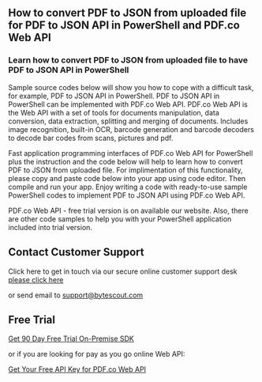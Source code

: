 ## How to convert PDF to JSON from uploaded file for PDF to JSON API in PowerShell and PDF.co Web API

### Learn how to convert PDF to JSON from uploaded file to have PDF to JSON API in PowerShell

Sample source codes below will show you how to cope with a difficult task, for example, PDF to JSON API in PowerShell. PDF to JSON API in PowerShell can be implemented with PDF.co Web API. PDF.co Web API is the Web API with a set of tools for documents manipulation, data conversion, data extraction, splitting and merging of documents. Includes image recognition, built-in OCR, barcode generation and barcode decoders to decode bar codes from scans, pictures and pdf.

Fast application programming interfaces of PDF.co Web API for PowerShell plus the instruction and the code below will help to learn how to convert PDF to JSON from uploaded file. For implimentation of this functionality, please copy and paste code below into your app using code editor. Then compile and run your app. Enjoy writing a code with ready-to-use sample PowerShell codes to implement PDF to JSON API using PDF.co Web API.

PDF.co Web API - free trial version is on available our website. Also, there are other code samples to help you with your PowerShell application included into trial version.

## Contact Customer Support

Click here to get in touch via our secure online customer support desk [please click here](https://bytescout.zendesk.com/hc/en-us/requests/new?subject=PDF.co%20Web%20API%20Question)

or send email to [support@bytescout.com](mailto:support@bytescout.com?subject=PDF.co%20Web%20API%20Question) 

## Free Trial

[Get 90 Day Free Trial On-Premise SDK](https://bytescout.com/download/web-installer?utm_source=github-readme)

or if you are looking for pay as you go online Web API:

[Get Your Free API Key for PDF.co Web API](https://pdf.co/documentation/api?utm_source=github-readme)